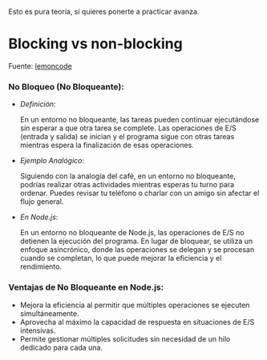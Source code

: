 
Esto es pura teoría, si quieres ponerte a practicar avanza.
# Blocking vs non-blocking
Fuente: [lemoncode](https://lemoncode.net/lemoncode-blog/2018/1/29/javascript-asincrono)



### No Bloqueo (No Bloqueante):

- _Definición_:
    
	En un entorno no bloqueante, las tareas pueden continuar ejecutándose sin esperar a que otra tarea se complete. Las operaciones de E/S (entrada y salida) se inician y el programa sigue con otras tareas mientras espera la finalización de esas operaciones.
 
- _Ejemplo Analógico_:
    
	Siguiendo con la analogía del café, en un entorno no bloqueante, podrías realizar otras actividades mientras esperas tu turno para ordenar. Puedes revisar tu teléfono o charlar con un amigo sin afectar el flujo general.
	
- _En Node.js_:
    
	En un entorno no bloqueante de Node.js, las operaciones de E/S no detienen la ejecución del programa. En lugar de bloquear, se utiliza un enfoque asincrónico, donde las operaciones se delegan y se procesan cuando se completan, lo que puede mejorar la eficiencia y el rendimiento.


### Ventajas de No Bloqueante en Node.js:

- Mejora la eficiencia al permitir que múltiples operaciones se ejecuten simultáneamente.
- Aprovecha al máximo la capacidad de respuesta en situaciones de E/S intensivas.
- Permite gestionar múltiples solicitudes sin necesidad de un hilo dedicado para cada una.